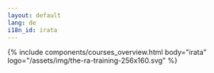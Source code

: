 ```yaml
---
layout: default
lang: de
i18n_id: irata
---
```

{% include components/courses_overview.html body="irata" logo="/assets/img/the-ra-training-256x160.svg" %}
